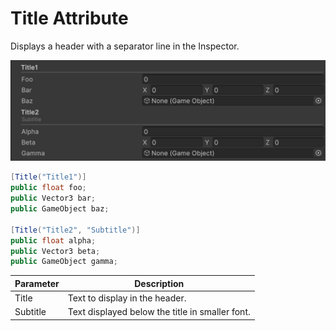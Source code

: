 # Title Attribute

Displays a header with a separator line in the Inspector.

![img](../../../images/img-attribute-title.png)

```cs
[Title("Title1")]
public float foo;
public Vector3 bar;
public GameObject baz;

[Title("Title2", "Subtitle")]
public float alpha;
public Vector3 beta;
public GameObject gamma;
```

| Parameter | Description |
| - | - |
| Title | Text to display in the header. |
| Subtitle | Text displayed below the title in smaller font. |
